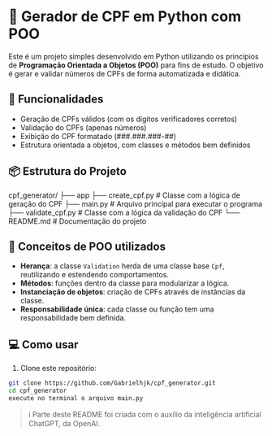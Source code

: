 # 🧾 Gerador de CPF em Python com POO

Este é um projeto simples desenvolvido em Python utilizando os princípios de **Programação Orientada a Objetos (POO)** para fins de estudo. 
O objetivo é gerar e validar números de CPFs de forma automatizada e didática.

## 🚀 Funcionalidades

- Geração de CPFs válidos (com os dígitos verificadores corretos)
- Validação do CPFs (apenas números)
- Exibição do CPF formatado (###.###.###-##)
- Estrutura orientada a objetos, com classes e métodos bem definidos

## 📦 Estrutura do Projeto

cpf_generator/
    ├── app
        ├── create_cpf.py # Classe com a lógica de geração do CPF
        ├── main.py # Arquivo principal para executar o programa
        ├── validate_cpf.py # Classe com a lógica da validação do CPF
    └── README.md # Documentação do projeto

## 🧠 Conceitos de POO utilizados

- **Herança**: a classe `Validation` herda de uma classe base `Cpf`, reutilizando e estendendo comportamentos.
- **Métodos**: funções dentro da classe para modularizar a lógica.
- **Instanciação de objetos**: criação de CPFs através de instâncias da classe.
- **Responsabilidade única**: cada classe ou função tem uma responsabilidade bem definida.

## 💻 Como usar

1. Clone este repositório:

```bash
git clone https://github.com/Gabrielhjk/cpf_generator.git
cd cpf_generator
execute no terminal o arquivo main.py
````

> ℹ️ Parte deste README foi criada com o auxílio da inteligência artificial ChatGPT, da OpenAI.
